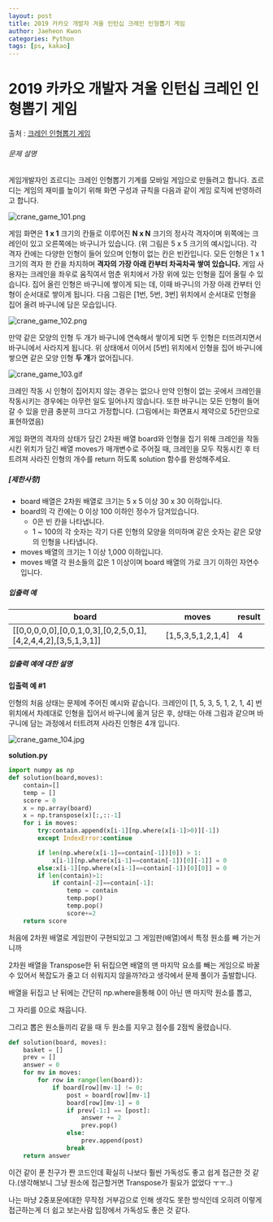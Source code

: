 ```yaml
---
layout: post
title: 2019 카카오 개발자 겨울 인턴십 크레인 인형뽑기 게임
author: Jaeheon Kwon
categories: Python
tags: [ps, kakao]
---
```


# 2019 카카오 개발자 겨울 인턴십 크레인 인형뽑기 게임

출처 : [크레인 인형뽑기 게임]( https://programmers.co.kr/learn/courses/30/lessons/64061 )

###### 문제 설명

게임개발자인 죠르디는 크레인 인형뽑기 기계를 모바일 게임으로 만들려고 합니다.
죠르디는 게임의 재미를 높이기 위해 화면 구성과 규칙을 다음과 같이 게임 로직에 반영하려고 합니다.

![crane_game_101.png](https://grepp-programmers.s3.ap-northeast-2.amazonaws.com/files/production/69f1cd36-09f4-4435-8363-b71a650f7448/crane_game_101.png)

게임 화면은 **1 x 1** 크기의 칸들로 이루어진 **N x N** 크기의 정사각 격자이며 위쪽에는 크레인이 있고 오른쪽에는 바구니가 있습니다. (위 그림은 5 x 5 크기의 예시입니다). 각 격자 칸에는 다양한 인형이 들어 있으며 인형이 없는 칸은 빈칸입니다. 모든 인형은 1 x 1 크기의 격자 한 칸을 차지하며 **격자의 가장 아래 칸부터 차곡차곡 쌓여 있습니다.** 게임 사용자는 크레인을 좌우로 움직여서 멈춘 위치에서 가장 위에 있는 인형을 집어 올릴 수 있습니다. 집어 올린 인형은 바구니에 쌓이게 되는 데, 이때 바구니의 가장 아래 칸부터 인형이 순서대로 쌓이게 됩니다. 다음 그림은 [1번, 5번, 3번] 위치에서 순서대로 인형을 집어 올려 바구니에 담은 모습입니다.

![crane_game_102.png](https://grepp-programmers.s3.ap-northeast-2.amazonaws.com/files/production/638e2162-b1e4-4bbb-b0d7-62d31e97d75c/crane_game_102.png)

만약 같은 모양의 인형 두 개가 바구니에 연속해서 쌓이게 되면 두 인형은 터뜨려지면서 바구니에서 사라지게 됩니다. 위 상태에서 이어서 [5번] 위치에서 인형을 집어 바구니에 쌓으면 같은 모양 인형 **두 개**가 없어집니다.

![crane_game_103.gif](https://grepp-programmers.s3.ap-northeast-2.amazonaws.com/files/production/8569d736-091e-4771-b2d3-7a6e95a20c22/crane_game_103.gif)

크레인 작동 시 인형이 집어지지 않는 경우는 없으나 만약 인형이 없는 곳에서 크레인을 작동시키는 경우에는 아무런 일도 일어나지 않습니다. 또한 바구니는 모든 인형이 들어갈 수 있을 만큼 충분히 크다고 가정합니다. (그림에서는 화면표시 제약으로 5칸만으로 표현하였음)

게임 화면의 격자의 상태가 담긴 2차원 배열 board와 인형을 집기 위해 크레인을 작동시킨 위치가 담긴 배열 moves가 매개변수로 주어질 때, 크레인을 모두 작동시킨 후 터트려져 사라진 인형의 개수를 return 하도록 solution 함수를 완성해주세요.

##### **[제한사항]**

- board 배열은 2차원 배열로 크기는 5 x 5 이상 30 x 30 이하입니다.
- board의 각 칸에는 0 이상 100 이하인 정수가 담겨있습니다.
  - 0은 빈 칸을 나타냅니다.
  - 1 ~ 100의 각 숫자는 각기 다른 인형의 모양을 의미하며 같은 숫자는 같은 모양의 인형을 나타냅니다.
- moves 배열의 크기는 1 이상 1,000 이하입니다.
- moves 배열 각 원소들의 값은 1 이상이며 board 배열의 가로 크기 이하인 자연수입니다.

##### **입출력 예**

| board                                                        | moves             | result |
| ------------------------------------------------------------ | ----------------- | ------ |
| [[0,0,0,0,0],[0,0,1,0,3],[0,2,5,0,1],[4,2,4,4,2],[3,5,1,3,1]] | [1,5,3,5,1,2,1,4] | 4      |

##### **입출력 예에 대한 설명**

**입출력 예 #1**

인형의 처음 상태는 문제에 주어진 예시와 같습니다. 크레인이 [1, 5, 3, 5, 1, 2, 1, 4] 번 위치에서 차례대로 인형을 집어서 바구니에 옮겨 담은 후, 상태는 아래 그림과 같으며 바구니에 담는 과정에서 터트려져 사라진 인형은 4개 입니다.

![crane_game_104.jpg](https://grepp-programmers.s3.ap-northeast-2.amazonaws.com/files/production/bb0f59c7-6b72-485a-8302-217fe53ea88f/crane_game_104.jpg)

**solution.py**

```python
import numpy as np
def solution(board,moves):
    contain=[]
    temp = []
    score = 0 
    x = np.array(board)
    x = np.transpose(x)[:,::-1]
    for i in moves:
        try:contain.append(x[i-1][np.where(x[i-1]>0)][-1])
        except IndexError:continue

        if len(np.where(x[i-1]==contain[-1])[0]) > 1:
            x[i-1][np.where(x[i-1]==contain[-1])[0][-1]] = 0
        else:x[i-1][np.where(x[i-1]==contain[-1])[0][0]] = 0
        if len(contain)>1:
            if contain[-2]==contain[-1]:
                temp = contain
                temp.pop()
                temp.pop()
                score+=2
    return score
```

처음에 2차원 배열로 게임판이 구현되있고 그 게임판(배열)에서 특정 원소를 빼 가는거니까

2차원 배열을 Transpose한 뒤 뒤집으면 배열의 맨 마지막 요소를 빼는 게임으로 바꿀 수 있어서 복잡도가 줄고 더 쉬워지지 않을까?라고 생각에서 문제 풀이가 출발합니다.

배열을 뒤집고 난 뒤에는 간단히 np.where을통해 0이 아닌 맨 마지막 원소를 뽑고,

그 자리를 0으로 채웁니다.

그리고 뽑은 원소들끼리 같을 때 두 원소를 지우고 점수를 2점씩 올렸습니다.

```python
def solution(board, moves):
    basket = []
    prev = []
    answer = 0
    for mv in moves:
        for row in range(len(board)):
            if board[row][mv-1] != 0:
                post = board[row][mv-1]
                board[row][mv-1] = 0              
                if prev[-1:] == [post]:
                    answer += 2
                    prev.pop()
                else:
                    prev.append(post)
                break
    return answer
```

이건 같이 푼 친구가 짠 코드인데 확실히 나보다 훨씬 가독성도 좋고 쉽게 접근한 것 같다.(생각해보니 그냥 원소에 접근할거면 Transpose가 필요가 없었다 ㅜㅜ..)

나는 마냥 2중포문에대한 무작정 거부감으로 인해 생각도 못한 방식인데 오히려 이렇게 접근하는게 더 쉽고 보는사람 입장에서 가독성도 좋은 것 같다.